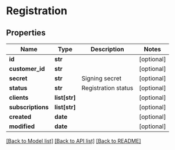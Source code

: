 # Registration

## Properties
Name | Type | Description | Notes
------------ | ------------- | ------------- | -------------
**id** | **str** |  | [optional] 
**customer_id** | **str** |  | [optional] 
**secret** | **str** | Signing secret | [optional] 
**status** | **str** | Registration status | [optional] 
**clients** | **list[str]** |  | [optional] 
**subscriptions** | **list[str]** |  | [optional] 
**created** | **date** |  | [optional] 
**modified** | **date** |  | [optional] 

[[Back to Model list]](../README.md#documentation-for-models) [[Back to API list]](../README.md#documentation-for-api-endpoints) [[Back to README]](../README.md)


